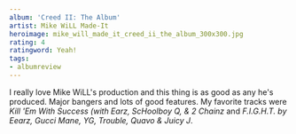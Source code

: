 ```yaml
---
album: 'Creed II: The Album'
artist: Mike WiLL Made-It
heroimage: mike_will_made_it_creed_ii_the_album_300x300.jpg
rating: 4
ratingword: Yeah!
tags:
- albumreview
---
```

I really love Mike WiLL's production and this thing is as good as any he's
produced. Major bangers and lots of good features. My favorite tracks were _Kill
'Em With Success (with Earz, ScHoolboy Q, & 2 Chainz_ and _F.I.G.H.T. by
Eearz, Gucci Mane, YG, Trouble, Quavo & Juicy J_.
